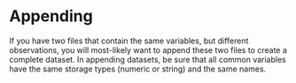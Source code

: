 # Appending
If you have two files that contain the same variables, but different observations, you will most-likely want to append these two files to create a complete dataset.  In appending datasets, be sure that all common variables have the same storage types (numeric or string) and the same names.
